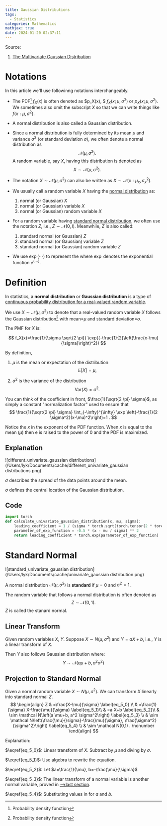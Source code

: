 ```yaml
---
title: Gaussian Distributions
tags:
  - Statistics
categories: Mathematics
mathjax: true
date: 2024-01-20 02:37:11
---
```



Source:

1. [The Multivariate Gaussian Distribution](https://cs229.stanford.edu/section/gaussians.pdf)

<!--more-->

# Notations

In this article we'll use followinng notations interchangeably.

* The PDF[^1] $f_X(x)$ is often denoted as $p_X(x), $ $f_X\left(x ; \mu, \sigma^2\right)$ or $p_X\left(x ; \mu, \sigma^2\right)$. We sometimes also omit the subscript $X$ so that we can write things like $f(x:\mu,\sigma^2)$.

* A normal distribution is also called a Gaussian distribution.

* Since a normal distribution is fully determined by its mean $\mu$ and variance $\sigma^2$ (or standard deviation $\sigma$), we often denote a normal distribution as
  $$
  \mathcal{N}(\mu,\sigma^2) .
  $$
  A random variable, say $X$, having this distribution is denoted as
  $$
  X \sim \mathcal{N}(\mu,\sigma^2) .
  $$

* The notation $X \sim \mathcal{N}(\mu,\sigma^2)$ can also be written as $X \sim \mathcal{N}(x:\mu_x,\sigma_x^2)$.

* We usually call a random variable $X$ having the <u>normal distribution</u> as:

  1. normal (or Gaussian) $X$
  2. normal (or Gaussian) variable $X$
  3. normal (or Gaussian) random variable $X$

* For a random variable having <u>standard normal distribution</u>, we often use the notation $Z$, i.e., $Z \sim \mathcal{N}(0, I)$. Meanwhile, $Z$ is also called:

  1. standard normal (or Gaussian) $Z$
  2. standard normal (or Gaussian) variable $Z$
  3. standard normal (or Gaussian) random variable $Z$
  
* We use $\exp(\cdots)$ to represent the where $\exp$ denotes the exponential function $e^{(\cdots)}$.

# Definition

In statistics, a **normal distribution** or **Gaussian distribution** is a type of <u>continuous probability distribution for a real-valued random variable</u>. 

We use $X \sim \mathcal N\left(\mu, \sigma^2\right)$ to denote that a real-valued random variable $X$ follows the Gaussian distribution[^1] with mean=$\mu$ and standard deviation=$\sigma$.

The PMF for $X$ is:


$$
f_X(x)=\frac{1}{\sigma \sqrt{2 \pi}} \exp({-\frac{1}{2}\left(\frac{x-\mu}{\sigma}\right)^2})
$$

By definition,

1. $\mu$ is the mean or expectation of the distribution
   $$
   \mathbb E[X] = \mu ,
   $$

2.  $\sigma^2$ is the variance of the distribution
   $$
   \mathrm{Var}(X) = \sigma^2 .
   $$



You can think of the coefficient in front, $\frac{1}{\sqrt{2 \pi} \sigma}$, as simply a constant "normalization factor" used to ensure that
$$
\frac{1}{\sqrt{2 \pi} \sigma} \int_{-\infty}^{\infty} \exp \left(-\frac{1}{2 \sigma^2}(x-\mu)^2\right)=1 .
$$


Notice the $x$ in the exponent of the PDF function. When $x$ is equal to the mean $(\mu)$ then $\mathrm{e}$ is raised to the power of 0 and the PDF is maximized.

## Explanation

![different_univariate_gaussian distributions](/Users/lyk/Documents/cache/different_univariate_gaussian distributions.png)

$\sigma$ describes the spread of the data points around the mean.

$\sigma$ defines the central location of the Gaussian distribution.

## Code

```python
import torch
def calculate_univariate_gaussian_distribution(x, mu, sigma):
    leading_coefficient = 1 / (sigma * torch.sqrt(torch.tensor(2 * torch.pi)))
    parameter_of_exp_function = -0.5 * (x - mu / sigma) ** 2
    return leading_coefficient * torch.exp(parameter_of_exp_function)
```



# Standard Normal

![standard_univariate_gaussian distribution](/Users/lyk/Documents/cache/univariate_gaussian distribution.png)

A normal distribution $\mathcal{N}(\mu,\sigma^2)$ is **standard** if $\mu = 0$ and $\sigma^2 = 1$.

The random variable that follows a normal distribution is often denoted as
$$
Z \sim \mathcal{N}(0,1) .
$$
$Z$ is called the stanard normal.

## Linear Transform

Given random variables $X$, $Y$. Suppose $X \sim N\left(\mu, \sigma^2\right)$ and $Y=a X+b$, i.e., $Y$ is a linear transform of $X$.

Then $Y$ also follows Gaussian distribution where:
$$
Y \sim \mathcal N\left(a \mu+b, a^2 \sigma^2\right)
$$

## Projection to Standard Normal

Given a normal random variable $X \sim N\left(\mu, \sigma^2\right)$. We can transform $X$ linearly into standard normal $Z$.
$$
\begin{align}
Z 
& =\frac{X-\mu}{\sigma} \label{eq_5_0} \\
& =\frac{1}{\sigma} X-\frac{\mu}{\sigma} \label{eq_5_1}\\
& =a X+b \label{eq_5_2}\\
& \sim \mathcal N\left(a \mu+b, a^2 \sigma^2\right) \label{eq_5_3} \\
& \sim \mathcal N\left(\frac{\mu}{\sigma}-\frac{\mu}{\sigma}, \frac{\sigma^2}{\sigma^2}\right) \label{eq_5_4} \\
& \sim \mathcal N(0,1) . \nonumber
\end{align}
$$

Explanation:

$\eqref{eq_5_0}$: Linear transform of $X$. Subtract by $\mu$ and diving by $\sigma$.

$\eqref{eq_5_1}$: Use algebra to rewrite the equation.

$\eqref{eq_5_2}$: Let $a=\frac{1}{\mu}, b=-\frac{\mu}{\sigma}$

$\eqref{eq_5_3}$: The linear transform of a normal variable is another normal variable, proved in [-->last section]().

$\eqref{eq_5_4}$: Substituting values in for $a$ and $b$.

 

[^1]: Probability density function

